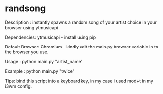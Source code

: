 # randsong
Description : 
instantly spawns a random song of your artist choice in your browser using ytmusicapi </br>

Dependencies: 
ytmusicapi - install using pip 

Default Browser:
Chromium - kindly edit the main.py browser variable in to the browser you use.

Usage :
python main.py "artist_name"

Example : python main.py "twice"

Tips: bind this script into a keyboard key, in my case i used mod+t in my i3wm config. 

